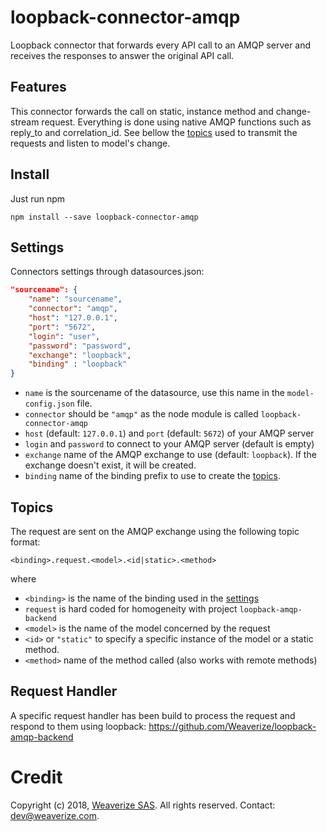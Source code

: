# loopback-connector-amqp
Loopback connector that forwards every API call to an AMQP server and receives the responses to answer the original API call.

## Features
This connector forwards the call on static, instance method and change-stream request.
Everything is done using native AMQP functions such as reply_to and correlation_id.
See bellow the [topics](#Topics) used to transmit the requests and listen to model's change.

## Install
Just run npm
```
npm install --save loopback-connector-amqp
```

## Settings
Connectors settings through datasources.json:
```json
"sourcename": {
    "name": "sourcename",
    "connector": "amqp",
    "host": "127.0.0.1",
    "port": "5672",
    "login": "user",
    "password": "password",
    "exchange": "loopback",
    "binding" : "loopback"
}
```
- `name` is the sourcename of the datasource, use this name in the `model-config.json` file.
- `connector` should be `"amqp"` as the node module is called `loopback-connector-amqp`
- `host` (default: `127.0.0.1`) and `port` (default: `5672`) of your AMQP server
- `login` and `password` to connect to your AMQP server (default is empty)
- `exchange` name of the AMQP exchange to use (default: `loopback`). If the exchange doesn't exist, it will be created.
- `binding` name of the binding prefix to use to create the [topics](#topics).

## Topics
The request are sent on the AMQP exchange using the following topic format:
```
<binding>.request.<model>.<id|static>.<method>
```
where
- `<binding>` is the name of the binding used in the [settings](#Settings)
- `request` is hard coded for homogeneity with project `loopback-amqp-backend`
- `<model>` is the name of the model concerned by the request
- `<id>` or `"static"` to specify a specific instance of the model or a static method.
- `<method>` name of the method called (also works with remote methods)

## Request Handler
A specific request handler has been build to process the request and respond to them using loopback: https://github.com/Weaverize/loopback-amqp-backend

# Credit
Copyright (c) 2018, [Weaverize SAS](http://www.weaverize.com). All rights reserved. Contact: <dev@weaverize.com>.